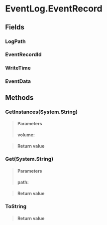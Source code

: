﻿


# EventLog.EventRecord

## Fields

### LogPath

### EventRecordId

### WriteTime

### EventData

## Methods


### GetInstances(System.String)

> #### Parameters
> **volume:** 

> #### Return value
> 

### Get(System.String)

> #### Parameters
> **path:** 

> #### Return value
> 

### ToString

> #### Return value
> 